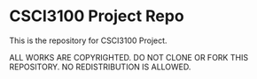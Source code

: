 # CSCI3100 Project Repo
This is the repository for CSCI3100 Project.

ALL WORKS ARE COPYRIGHTED. 
DO NOT CLONE OR FORK THIS REPOSITORY. 
NO REDISTRIBUTION IS ALLOWED.
